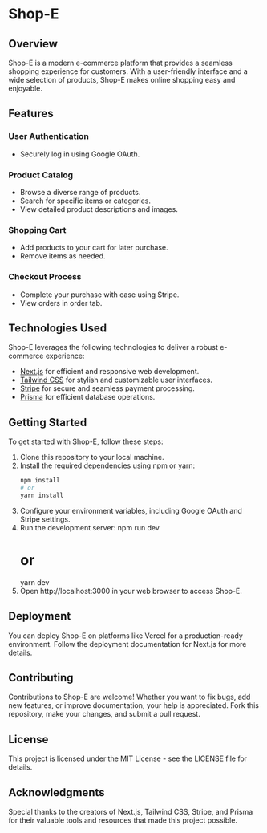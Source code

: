 # Shop-E

## Overview

Shop-E is a modern e-commerce platform that provides a seamless shopping experience for customers. With a user-friendly interface and a wide selection of products, Shop-E makes online shopping easy and enjoyable.

## Features

### User Authentication

- Securely log in using Google OAuth.

### Product Catalog

- Browse a diverse range of products.
- Search for specific items or categories.
- View detailed product descriptions and images.

### Shopping Cart

- Add products to your cart for later purchase.
- Remove items as needed.

### Checkout Process

- Complete your purchase with ease using Stripe.
- View orders in order tab.

## Technologies Used

Shop-E leverages the following technologies to deliver a robust e-commerce experience:

- [Next.js](https://nextjs.org/) for efficient and responsive web development.
- [Tailwind CSS](https://tailwindcss.com/) for stylish and customizable user interfaces.
- [Stripe](https://stripe.com/) for secure and seamless payment processing.
- [Prisma](https://www.prisma.io/) for efficient database operations.

## Getting Started

To get started with Shop-E, follow these steps:

1. Clone this repository to your local machine.
2. Install the required dependencies using npm or yarn:
   ```bash
   npm install
   # or
   yarn install
   ```
3. Configure your environment variables, including Google OAuth and Stripe settings.
4. Run the development server:
   npm run dev
   # or
   yarn dev
5. Open http://localhost:3000 in your web browser to access Shop-E.

## Deployment

You can deploy Shop-E on platforms like Vercel for a production-ready environment. Follow the deployment documentation for Next.js for more details.

## Contributing

Contributions to Shop-E are welcome! Whether you want to fix bugs, add new features, or improve documentation, your help is appreciated. Fork this repository, make your changes, and submit a pull request.

## License

This project is licensed under the MIT License - see the LICENSE file for details.

## Acknowledgments

Special thanks to the creators of Next.js, Tailwind CSS, Stripe, and Prisma for their valuable tools and resources that made this project possible.
